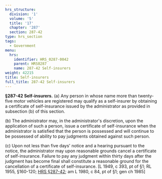 ```yaml
---
hrs_structure:
  division: '1'
  volume: '5'
  title: '17'
  chapter: '287'
  section: 287-42
type: hrs_section
tags:
  - Government
menu:
  hrs:
    identifier: HRS_0287-0042
    parent: HRS0287
    name: 287-42 Self-insurers
weight: 42215
title: Self-insurers
full_title: 287-42 Self-insurers
---
```

**§287-42 Self-insurers.** (a) Any person in whose name more than twenty-five motor vehicles are registered may qualify as a self-insurer by obtaining a certificate of self-insurance issued by the administrator as provided in subsection (b) of this section.

(b) The administrator may, in the administrator's discretion, upon the application of such a person, issue a certificate of self-insurance when the administrator is satisfied that the person is possessed and will continue to be possessed of ability to pay judgments obtained against such person.

(c) Upon not less than five days' notice and a hearing pursuant to the notice, the administrator may upon reasonable grounds cancel a certificate of self-insurance. Failure to pay any judgment within thirty days after the judgment has become final shall constitute a reasonable ground for the cancellation of a certificate of self-insurance. [L 1949, c 393, pt of §1; RL 1955, §160-120; [HRS §287-42](/title-17/chapter-287/section-287-42/); am L 1980, c 84, pt of §1; gen ch 1985]